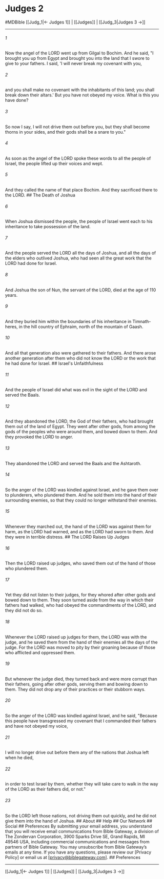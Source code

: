 # Judges 2
#MDBible
[[Judg_1|← Judges 1]] | [[Judges]] | [[Judg_3|Judges 3 →]]

***


###### 1 
Now the angel of the LORD went up from Gilgal to Bochim. And he said, "I brought you up from Egypt and brought you into the land that I swore to give to your fathers. I said, 'I will never break my covenant with you, 

###### 2 
and you shall make no covenant with the inhabitants of this land; you shall break down their altars.' But you have not obeyed my voice. What is this you have done? 

###### 3 
So now I say, I will not drive them out before you, but they shall become thorns in your sides, and their gods shall be a snare to you." 

###### 4 
As soon as the angel of the LORD spoke these words to all the people of Israel, the people lifted up their voices and wept. 

###### 5 
And they called the name of that place Bochim. And they sacrificed there to the LORD. ## The Death of Joshua 

###### 6 
When Joshua dismissed the people, the people of Israel went each to his inheritance to take possession of the land. 

###### 7 
And the people served the LORD all the days of Joshua, and all the days of the elders who outlived Joshua, who had seen all the great work that the LORD had done for Israel. 

###### 8 
And Joshua the son of Nun, the servant of the LORD, died at the age of 110 years. 

###### 9 
And they buried him within the boundaries of his inheritance in Timnath-heres, in the hill country of Ephraim, north of the mountain of Gaash. 

###### 10 
And all that generation also were gathered to their fathers. And there arose another generation after them who did not know the LORD or the work that he had done for Israel. ## Israel's Unfaithfulness 

###### 11 
And the people of Israel did what was evil in the sight of the LORD and served the Baals. 

###### 12 
And they abandoned the LORD, the God of their fathers, who had brought them out of the land of Egypt. They went after other gods, from among the gods of the peoples who were around them, and bowed down to them. And they provoked the LORD to anger. 

###### 13 
They abandoned the LORD and served the Baals and the Ashtaroth. 

###### 14 
So the anger of the LORD was kindled against Israel, and he gave them over to plunderers, who plundered them. And he sold them into the hand of their surrounding enemies, so that they could no longer withstand their enemies. 

###### 15 
Whenever they marched out, the hand of the LORD was against them for harm, as the LORD had warned, and as the LORD had sworn to them. And they were in terrible distress. ## The LORD Raises Up Judges 

###### 16 
Then the LORD raised up judges, who saved them out of the hand of those who plundered them. 

###### 17 
Yet they did not listen to their judges, for they whored after other gods and bowed down to them. They soon turned aside from the way in which their fathers had walked, who had obeyed the commandments of the LORD, and they did not do so. 

###### 18 
Whenever the LORD raised up judges for them, the LORD was with the judge, and he saved them from the hand of their enemies all the days of the judge. For the LORD was moved to pity by their groaning because of those who afflicted and oppressed them. 

###### 19 
But whenever the judge died, they turned back and were more corrupt than their fathers, going after other gods, serving them and bowing down to them. They did not drop any of their practices or their stubborn ways. 

###### 20 
So the anger of the LORD was kindled against Israel, and he said, "Because this people have transgressed my covenant that I commanded their fathers and have not obeyed my voice, 

###### 21 
I will no longer drive out before them any of the nations that Joshua left when he died, 

###### 22 
in order to test Israel by them, whether they will take care to walk in the way of the LORD as their fathers did, or not." 

###### 23 
So the LORD left those nations, not driving them out quickly, and he did not give them into the hand of Joshua. ## About ## Help ## Our Network ## Social ## Preferences By submitting your email address, you understand that you will receive email communications from Bible Gateway, a division of The Zondervan Corporation, 3900 Sparks Drive SE, Grand Rapids, MI 49546 USA, including commercial communications and messages from partners of Bible Gateway. You may unsubscribe from Bible Gateway&rsquo;s emails at any time. If you have any questions, please review our [Privacy Policy] or email us at [privacy@biblegateway.com]. ## Preferences

***

[[Judg_1|← Judges 1]] | [[Judges]] | [[Judg_3|Judges 3 →]]
